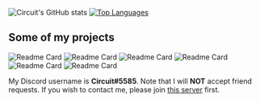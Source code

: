 ![Circuit's GitHub stats](https://github-readme-stats-one-bice.vercel.app/api?username=CircuitSacul&theme=dracula&show_icons=true&include_all_commits=true&count_private=true&role=OWNER,ORGANIZATION_MEMBER,COLLABORATOR)
[![Top Languages](https://github-readme-stats.vercel.app/api/top-langs/?username=CircuitSacul&show_icons=true&theme=dracula)](https://github.com/anuraghazra/github-readme-stats)

## Some of my projects
![Readme Card](https://github-readme-stats.vercel.app/api/pin/?username=CircuitSacul&repo=mCoding-bot&theme=dracula)
![Readme Card](https://github-readme-stats.vercel.app/api/pin/?username=CircuitsBots&repo=Starboard-2&theme=dracula)
![Readme Card](https://github-readme-stats.vercel.app/api/pin/?username=CircuitsBots&repo=discord-ext-wizards&theme=dracula)
![Readme Card](https://github-readme-stats.vercel.app/api/pin/?username=CircuitsBots&repo=discord-ext-prettyhelp&theme=dracula)
![Readme Card](https://github-readme-stats.vercel.app/api/pin/?username=CircuitsBots&repo=discord-i18n&theme=dracula)
![Readme Card](https://github-readme-stats.vercel.app/api/pin/?username=CircuitsBots&repo=asyncpg-discordpy&theme=dracula)

My Discord username is **Circuit#5585**. Note that I will **NOT** accept friend requests. If you wish to contact me, please join [this server](https://discord.gg/dGAzZDaTS9) first.
